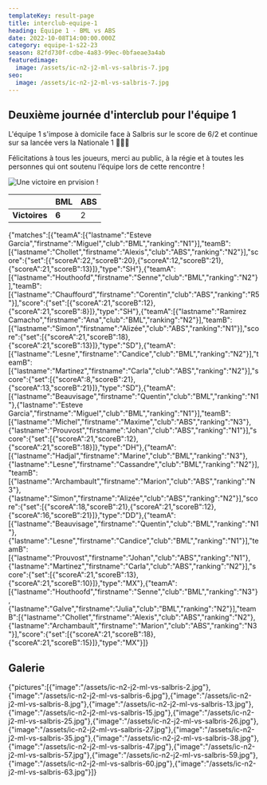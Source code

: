 ```yaml
---
templateKey: result-page
title: interclub-equipe-1
heading: Équipe 1 - BML vs ABS
date: 2022-10-08T14:00:00.000Z
category: equipe-1-s22-23
season: 82fd730f-cdbe-4a83-99ec-0bfaeae3a4ab
featuredimage:
  image: /assets/ic-n2-j2-ml-vs-salbris-7.jpg
seo:
  image: /assets/ic-n2-j2-ml-vs-salbris-7.jpg
---
```

## Deuxième journée d'interclub pour l'équipe 1

L'équipe 1 s'impose à domicile face à Salbris sur le score de 6/2 et continue sur sa lancée vers la Nationale 1 💪🏼🔝

Félicitations à tous les joueurs, merci au public, à la régie et à toutes les personnes qui ont soutenu l’équipe lors de cette rencontre !

![Une victoire en prvision !](/assets/ic-n2-j2-ml-vs-salbris-7.jpg "Une victoire en prévision !")

|               | BML   | ABS |
| ------------- | ----- | --- |
| **Victoires** | **6** | 2   |

<scoreboard>{"matches":[{"teamA":[{"lastname":"Esteve Garcia","firstname":"Miguel","club":"BML","ranking":"N1"}],"teamB":[{"lastname":"Chollet","firstname":"Alexis","club":"ABS","ranking":"N2"}],"score":{"set":[{"scoreA":22,"scoreB":20},{"scoreA":12,"scoreB":21},{"scoreA":21,"scoreB":13}]},"type":"SH"},{"teamA":[{"lastname":"Houthoofd","firstname":"Senne","club":"BML","ranking":"N2"}],"teamB":[{"lastname":"Chauffourd","firstname":"Corentin","club":"ABS","ranking":"R5"}],"score":{"set":[{"scoreA":21,"scoreB":12},{"scoreA":21,"scoreB":8}]},"type":"SH"},{"teamA":[{"lastname":"Ramirez Camacho","firstname":"Ana","club":"BML","ranking":"N2"}],"teamB":[{"lastname":"Simon","firstname":"Alizée","club":"ABS","ranking":"N1"}],"score":{"set":[{"scoreA":21,"scoreB":18},{"scoreA":21,"scoreB":13}]},"type":"SD"},{"teamA":[{"lastname":"Lesne","firstname":"Candice","club":"BML","ranking":"N2"}],"teamB":[{"lastname":"Martinez","firstname":"Carla","club":"ABS","ranking":"N2"}],"score":{"set":[{"scoreA":8,"scoreB":21},{"scoreA":13,"scoreB":21}]},"type":"SD"},{"teamA":[{"lastname":"Beauvisage","firstname":"Quentin","club":"BML","ranking":"N1"},{"lastname":"Esteve Garcia","firstname":"Miguel","club":"BML","ranking":"N1"}],"teamB":[{"lastname":"Michel","firstname":"Maxime","club":"ABS","ranking":"N3"},{"lastname":"Prouvost","firstname":"Johan","club":"ABS","ranking":"N1"}],"score":{"set":[{"scoreA":21,"scoreB":12},{"scoreA":21,"scoreB":18}]},"type":"DH"},{"teamA":[{"lastname":"Hadjal","firstname":"Marine","club":"BML","ranking":"N3"},{"lastname":"Lesne","firstname":"Cassandre","club":"BML","ranking":"N2"}],"teamB":[{"lastname":"Archambault","firstname":"Marion","club":"ABS","ranking":"N3"},{"lastname":"Simon","firstname":"Alizée","club":"ABS","ranking":"N2"}],"score":{"set":[{"scoreA":18,"scoreB":21},{"scoreA":21,"scoreB":12},{"scoreA":16,"scoreB":21}]},"type":"DD"},{"teamA":[{"lastname":"Beauvisage","firstname":"Quentin","club":"BML","ranking":"N1"},{"lastname":"Lesne","firstname":"Candice","club":"BML","ranking":"N1"}],"teamB":[{"lastname":"Prouvost","firstname":"Johan","club":"ABS","ranking":"N1"},{"lastname":"Martinez","firstname":"Carla","club":"ABS","ranking":"N2"}],"score":{"set":[{"scoreA":21,"scoreB":13},{"scoreA":21,"scoreB":10}]},"type":"MX"},{"teamA":[{"lastname":"Houthoofd","firstname":"Senne","club":"BML","ranking":"N3"},{"lastname":"Galve","firstname":"Julia","club":"BML","ranking":"N2"}],"teamB":[{"lastname":"Chollet","firstname":"Alexis","club":"ABS","ranking":"N2"},{"lastname":"Archambault","firstname":"Marion","club":"ABS","ranking":"N3"}],"score":{"set":[{"scoreA":21,"scoreB":18},{"scoreA":21,"scoreB":15}]},"type":"MX"}]}</scoreboard>



## G﻿alerie

<gallery>{"pictures":[{"image":"/assets/ic-n2-j2-ml-vs-salbris-2.jpg"},{"image":"/assets/ic-n2-j2-ml-vs-salbris-6.jpg"},{"image":"/assets/ic-n2-j2-ml-vs-salbris-8.jpg"},{"image":"/assets/ic-n2-j2-ml-vs-salbris-13.jpg"},{"image":"/assets/ic-n2-j2-ml-vs-salbris-15.jpg"},{"image":"/assets/ic-n2-j2-ml-vs-salbris-25.jpg"},{"image":"/assets/ic-n2-j2-ml-vs-salbris-26.jpg"},{"image":"/assets/ic-n2-j2-ml-vs-salbris-27.jpg"},{"image":"/assets/ic-n2-j2-ml-vs-salbris-35.jpg"},{"image":"/assets/ic-n2-j2-ml-vs-salbris-38.jpg"},{"image":"/assets/ic-n2-j2-ml-vs-salbris-47.jpg"},{"image":"/assets/ic-n2-j2-ml-vs-salbris-57.jpg"},{"image":"/assets/ic-n2-j2-ml-vs-salbris-59.jpg"},{"image":"/assets/ic-n2-j2-ml-vs-salbris-60.jpg"},{"image":"/assets/ic-n2-j2-ml-vs-salbris-63.jpg"}]}</gallery>